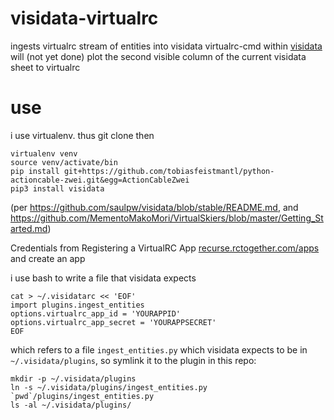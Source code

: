 # visidata-virtualrc

ingests virtualrc stream of entities into visidata
virtualrc-cmd within [visidata](https://www.visidata.org) will (not yet done) plot the second visible column of the current visidata sheet to virtualrc 

# use

i use virtualenv. thus git clone then

    virtualenv venv
    source venv/activate/bin
    pip install git+https://github.com/tobiasfeistmantl/python-actioncable-zwei.git&egg=ActionCableZwei
    pip3 install visidata

(per https://github.com/saulpw/visidata/blob/stable/README.md, and https://github.com/MementoMakoMori/VirtualSkiers/blob/master/Getting_Started.md)

Credentials from Registering a VirtualRC App [recurse.rctogether.com/apps](https://recurse.rctogether.com/apps) and create an app

i use bash to write a file that visidata expects
```commandline
cat > ~/.visidatarc << 'EOF'
import plugins.ingest_entities
options.virtualrc_app_id = 'YOURAPPID'
options.virtualrc_app_secret = 'YOURAPPSECRET'
EOF
```

which refers to a file `ingest_entities.py`  which visidata expects to be in `~/.visidata/plugins`, so symlink it to the plugin in this repo:

```commandline
mkdir -p ~/.visidata/plugins
ln -s ~/.visidata/plugins/ingest_entities.py `pwd`/plugins/ingest_entities.py
ls -al ~/.visidata/plugins/
```
